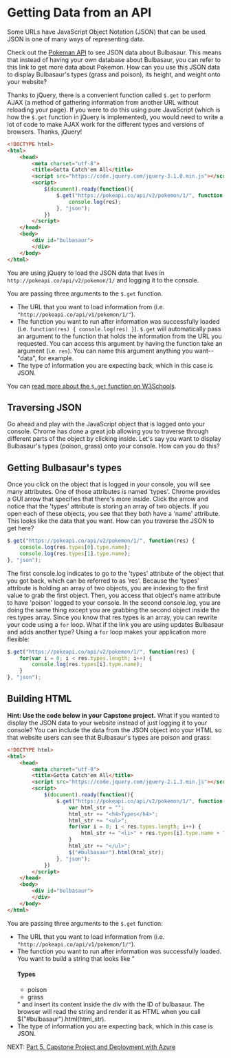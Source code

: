 # Getting Data from an API

Some URLs have JavaScript Object Notation (JSON) that can be used. JSON is one of many ways of representing data. 

Check out the [Pokeman API](https://pokeapi.co/api/v2/pokemon/1/) to see JSON data about Bulbasaur. This means that instead of having your own database about Bulbasaur, you can refer to this link to get more data about Pokemon. How can you use this JSON data to display Bulbasaur's types (grass and poison), its height, and weight onto your website?

Thanks to jQuery, there is a convenient function called `$.get` to perform AJAX (a method of gathering information from another URL without reloading your page). If you were to do this using pure JavaScript (which is how the `$.get` function in jQuery is implemented), you would need to write a lot of code to make AJAX work for the different types and versions of browsers. Thanks, jQuery!

``` html
<!DOCTYPE html>
<html>
    <head>
        <meta charset="utf-8">
        <title>Gotta Catch'em All</title>
        <script src="https://code.jquery.com/jquery-3.1.0.min.js"></script>
        <script>
            $(document).ready(function(){
                $.get("https://pokeapi.co/api/v2/pokemon/1/", function(res) {
                    console.log(res);
                }, "json");
            })
        </script>
    </head>
    <body>
        <div id="bulbasaur">
        </div>
    </body>
</html>
```

You are using jQuery to load the JSON data that lives in `http://pokeapi.co/api/v2/pokemon/1/` and logging it to the console. 

You are passing three arguments to the `$.get` function.

* The URL that you want to load information from (i.e. `"http://pokeapi.co/api/v1/pokemon/1/"`).
* The function you want to run after information was successfully loaded (i.e. `function(res) { console.log(res) }`).
`$.get` will automatically pass an argument to the function that holds the information from the URL you requested.
You can access this argument by having the function take an argument (i.e. `res`).
You can name this argument anything you want--"data", for example.
* The type of information you are expecting back, which in this case is JSON.

You can [read more about the `$.get` function on W3Schools](https://www.w3schools.com/jquery/ajax_get.asp).

## Traversing JSON

Go ahead and play with the JavaScript object that is logged onto your console. Chrome has done a great job allowing you to traverse through different parts of the object by clicking inside. Let's say you want to display Bulbasaur's types (poison, grass) onto your console. How can you do this?

## Getting Bulbasaur's types

Once you click on the object that is logged in your console, you will see many attributes. One of those attributes is named 'types'. Chrome provides a GUI arrow that specifies that there's more inside. Click the arrow and notice that the 'types' attribute is storing an array of two objects. If you open each of these objects, you see that they both have a 'name' attribute. This looks like the data that you want. How can you traverse the JSON to get here?

```javascript
$.get("https://pokeapi.co/api/v2/pokemon/1/", function(res) {
    console.log(res.types[0].type.name);
    console.log(res.types[1].type.name);
}, "json");
```

The first console.log indicates to go to the 'types' attribute of the object that you got back, which can be referred to as 'res'. Because the 'types' attribute is holding an array of two objects, you are indexing to the first value to grab the first object. Then, you access that object's name attribute to have 'poison' logged to your console. In the second console.log, you are doing the same thing except you are grabbing the second object inside the res.types array. Since you know that res.types is an array, you can rewrite your code using a `for` loop. What if the link you are using updates Bulbasaur and adds another type? Using a `for` loop makes your application more flexible:

```javascript
$.get("https://pokeapi.co/api/v2/pokemon/1/", function(res) {
    for(var i = 0; i < res.types.length; i++) {
        console.log(res.types[i].type.name);
    }
}, "json");
```

## Building HTML

**Hint: Use the code below in your Capstone project.**
What if you wanted to display the JSON data to your website instead of just logging it to your console? You can include the data from the JSON object into your HTML so that website users can see that Bulbasaur's types are poison and grass:

``` html
<!DOCTYPE html>
<html>
    <head>
        <meta charset="utf-8">
        <title>Gotta Catch'em All</title>
        <script src="https://code.jquery.com/jquery-2.1.3.min.js"></script>
        <script>
            $(document).ready(function(){
                $.get("https://pokeapi.co/api/v2/pokemon/1/", function(res) {
                    var html_str = "";
                    html_str += "<h4>Types</h4>";
                    html_str += "<ul>";
                    for(var i = 0; i < res.types.length; i++) {
                        html_str += "<li>" + res.types[i].type.name + "</li>";
                    }
                    html_str += "</ul>";
                    $("#bulbasaur").html(html_str);
                }, "json");
            })
        </script>
    </head>
    <body>
        <div id="bulbasaur">
        </div>
    </body>
</html>
```

You are passing three arguments to the `$.get` function:

* The URL that you want to load information from (i.e. `"http://pokeapi.co/api/v1/pokemon/1/"`).
* The function you want to run after information was successfully loaded.
You want to build a string that looks like "<h4>Types</h4><ul><li>poison</li><li>grass</li></ul>" and insert its content inside the div with the ID of bulbasaur.
The browser will read the string and render it as HTML when you call $("#bulbasaur").html(html_str).
* The type of information you are expecting back, which in this case is JSON.

NEXT: [Part 5. Capstone Project and Deployment with Azure](../Part%205.%20%20Capstone%20%2B%20Web%20Publishing)
